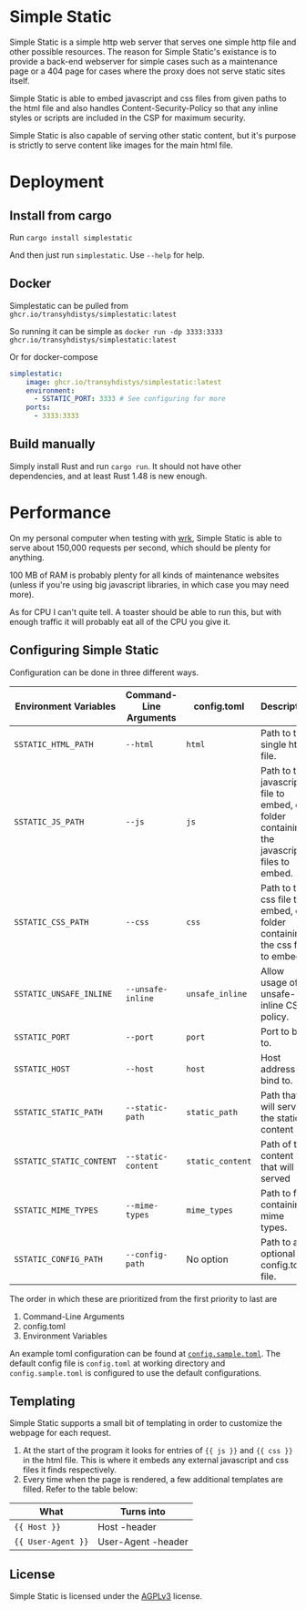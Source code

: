 # Simple Static

Simple Static is a simple http web server that serves one simple http file and other possible resources.
The reason for Simple Static's existance is to provide a back-end webserver for simple cases such as a maintenance
page or a 404 page for cases where the proxy does not serve static sites itself.

Simple Static is able to embed javascript and css files from given paths to the html file and also handles 
Content-Security-Policy so that any inline styles or scripts are included in the CSP for maximum security.

Simple Static is also capable of serving other static content, but it's purpose is strictly to serve content
like images for the main html file.

# Deployment

## Install from cargo 

Run `cargo install simplestatic`

And then just run `simplestatic`. Use `--help` for help.

## Docker

Simplestatic can be pulled from
`ghcr.io/transyhdistys/simplestatic:latest`

So running it can be simple as
`docker run -dp 3333:3333 ghcr.io/transyhdistys/simplestatic:latest`

Or for docker-compose
```yaml
simplestatic:
    image: ghcr.io/transyhdistys/simplestatic:latest
    environment:
      - SSTATIC_PORT: 3333 # See configuring for more
    ports:
      - 3333:3333
```

## Build manually

Simply install Rust and run `cargo run`. It should not have other dependencies, and at least Rust 1.48 is new enough.

# Performance

On my personal computer when testing with [wrk](https://github.com/wg/wrk),
Simple Static is able to serve about 150,000 requests per second, which should be plenty for anything.

100 MB of RAM is probably plenty for all kinds of maintenance websites (unless
if you're using big javascript libraries, in which case you may need more).

As for CPU I can't quite tell. A toaster should be able to run this, but with
enough traffic it will probably eat all of the CPU you give it.

## Configuring Simple Static

Configuration can be done in three different ways. 

| Environment Variables    | Command-Line Arguments  | config.toml     | Description
|--------------------------|-------------------------|-----------------|------------------------------
| `SSTATIC_HTML_PATH`      | `--html`                | `html`          | Path to the single html file.
| `SSTATIC_JS_PATH`        | `--js`                  | `js`            | Path to the javascript file to embed, or folder containing the javascript files to embed.
| `SSTATIC_CSS_PATH`       | `--css`                 | `css`           | Path to the css file to embed, or folder containing the css files to embed.
| `SSTATIC_UNSAFE_INLINE`  | `--unsafe-inline`       | `unsafe_inline` | Allow usage of unsafe-inline CSP policy.
| `SSTATIC_PORT`           | `--port`                | `port`          | Port to bind to.
| `SSTATIC_HOST`           | `--host`                | `host`          | Host address to bind to.
| `SSTATIC_STATIC_PATH`    | `--static-path`         | `static_path`   | Path that will serve the static content
| `SSTATIC_STATIC_CONTENT` | `--static-content`      | `static_content`| Path of the content that will be served
| `SSTATIC_MIME_TYPES`     | `--mime-types`          | `mime_types`    | Path to file containing mime types.
| `SSTATIC_CONFIG_PATH`    | `--config-path`         | No option       | Path to an optional config.toml file.

The order in which these are prioritized from the first priority to last are
1. Command-Line Arguments
2. config.toml
3. Environment Variables

An example toml configuration can be found at [`config.sample.toml`](config.sample.toml). The default config file is `config.toml` at working directory
and `config.sample.toml` is configured to use the default configurations.

## Templating

Simple Static supports a small bit of templating in order to customize the webpage for each request.

1. At the start of the program it looks for entries of `{{ js }}` and `{{ css }}` in the html file. This is where it embeds any external 
javascript and css files it finds respectively.
2. Every time when the page is rendered, a few additional templates are filled. Refer to the table below:

| What                  | Turns into          |
|-----------------------|---------------------|
| `{{ Host }}`          | Host -header        |
| `{{ User-Agent }}`    | User-Agent -header  |

## License

Simple Static is licensed under the [AGPLv3](./LICENSE) license.
